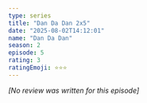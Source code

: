 ```yaml
---
type: series
title: "Dan Da Dan 2x5"
date: "2025-08-02T14:12:01"
name: "Dan Da Dan"
season: 2
episode: 5
rating: 3
ratingEmoji: ⭐️⭐️⭐️
---
```


*[No review was written for this episode]*
